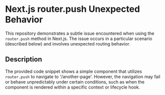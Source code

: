 # Next.js router.push Unexpected Behavior

This repository demonstrates a subtle issue encountered when using the `router.push` method in Next.js.  The issue occurs in a particular scenario (described below) and involves unexpected routing behavior.

## Description
The provided code snippet shows a simple component that utilizes `router.push` to navigate to '/another-page'. However, the navigation may fail or behave unpredictably under certain conditions, such as when the component is rendered within a specific context or lifecycle hook.
